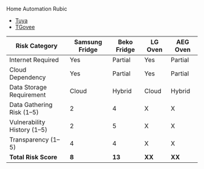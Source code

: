 Home Automation Rubic
- [Tuya](https://github.com/Hinrichsta/SP25-CYBR8950/blob/main/HomeAutomation/tuya.md)
- [TGovee](https://github.com/Hinrichsta/SP25-CYBR8950/blob/main/HomeAutomation/Govee.md)

| Risk Category                  | Samsung Fridge | Beko Fridge | LG Oven | AEG Oven |
|--------------------------------|----------------|-------------|---------|----------|
| Internet Required              | Yes            | Partial     | Yes     | Partial  |
| Cloud Dependency               | Yes            | Partial     | Yes     | Partial  |
| Data Storage Requirement       | Cloud          | Hybrid      | Cloud   | Hybrid   |
| Data Gathering Risk (1–5)      | 2              | 4           | X       | X        |
| Vulnerability History (1–5)    | 2              | 5           | X       | X        |
| Transparency (1–5)             | 4              | 4           | X       | X        |
| **Total Risk Score**           | **8**          | **13**      | **XX**  | **XX**   |
